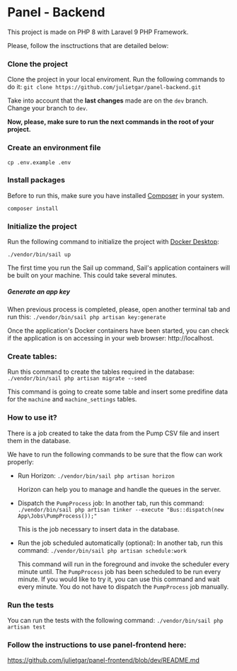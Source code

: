 # Panel - Backend
This project is made on PHP 8 with Laravel 9 PHP Framework.

Please, follow the insctructions that are detailed below:

### Clone the project

Clone the project in your local enviroment. Run the following commands to do it:
`git clone https://github.com/julietgar/panel-backend.git`

Take into account that the **last changes** made are on the `dev` branch. Change your branch to `dev`.

**Now, please, make sure to run the next commands in the root of your project.**

### Create an environment file
`cp .env.example .env`

### Install packages
Before to run this, make sure you have installed [Composer](https://getcomposer.org/) in your system.

`composer install`

### Initialize the project
Run the following command to initialize the project with [Docker Desktop](https://www.docker.com/products/docker-desktop/):

`./vendor/bin/sail up`

The first time you run the Sail up command, Sail's application containers will be built on your machine. This could take several minutes.

##### Generate an app key
When previous process is completed, please, open another terminal tab and run this:
`./vendor/bin/sail php artisan key:generate`

Once the application's Docker containers have been started, you can check if the application is on accessing in your web browser: http://localhost.

### Create tables:
Run this command to create the tables required in the database:
    `./vendor/bin/sail php artisan migrate --seed`

This command is going to create some table and insert some predifine data for the `machine` and `machine_settings` tables.

### How to use it?
There is a job created to take the data from the Pump CSV file and insert them in the database.

We have to run the following commands to be sure that the flow can work properly:

- Run Horizon:
`./vendor/bin/sail php artisan horizon`

   Horizon can help you to manage and handle the queues in the server.

- Dispatch the `PumpProcess` job:
   In another tab, run this command:
`./vendor/bin/sail php artisan tinker --execute "Bus::dispatch(new App\Jobs\PumpProcess());"`

   This is the job necessary to insert data in the database.

- Run the job scheduled automatically (optional):
   In another tab, run this command:
`./vendor/bin/sail php artisan schedule:work`

   This command will run in the foreground and invoke the scheduler every minute until. 
The `PumpProcess` job has been scheduled to be run every minute. If you would like to try it, you can use this command and wait every minute. You do not have to dispatch the `PumpProcess` job manually.

### Run the tests

You can run the tests with the following command:
`./vendor/bin/sail php artisan test`

### Follow the instructions to use panel-frontend here:
https://github.com/julietgar/panel-frontend/blob/dev/README.md

